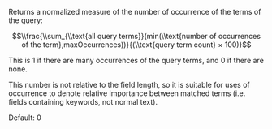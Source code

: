 Returns a normalized measure of the number of occurrence of the terms of the query:

$$\\frac{\\sum_{\\text{all query terms}}(min(\\text{number of occurrences of the term},maxOccurrences))}{(\\text{query term count} × 100)}$$

This is 1 if there are many occurrences of the query terms, and 0 if there are none.

This number is not relative to the field length, so it is suitable for uses of occurrence to denote relative importance between matched terms (i.e. fields containing keywords, not normal text).

Default: 0